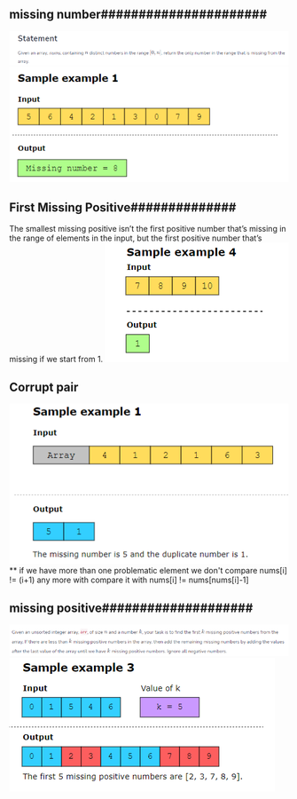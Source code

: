 ## missing number######################
![alt text](image.png)
![alt text](image-1.png)

## First Missing Positive##############
The smallest missing positive isn’t the first positive number that’s missing in the range of elements in the input, but the first positive number that’s missing if we start from 1.
![alt text](image-2.png)

## Corrupt pair #######################
![alt text](image-3.png)
** if we have more than one problematic element we don't compare nums[i] != (i+1) any more with compare it with nums[i] != nums[nums[i]-1]

## missing positive####################
![alt text](image-5.png)
![alt text](image-4.png)

